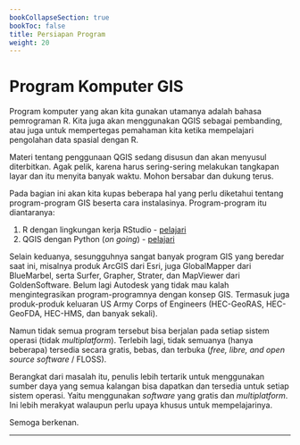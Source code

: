 ```yaml
---
bookCollapseSection: true
bookToc: false
title: Persiapan Program
weight: 20
---
```


# Program Komputer GIS

Program komputer yang akan kita gunakan utamanya adalah bahasa pemrograman R. Kita juga akan menggunakan QGIS sebagai pembanding, atau juga untuk mempertegas pemahaman kita ketika mempelajari pengolahan data spasial dengan R.

Materi tentang penggunaan QGIS sedang disusun dan akan menyusul diterbitkan. Agak pelik, karena harus sering-sering melakukan tangkapan layar dan itu menyita banyak waktu. Mohon bersabar dan dukung terus.

Pada bagian ini akan kita kupas beberapa hal yang perlu diketahui tentang program-program GIS beserta cara instalasinya. Program-program itu diantaranya:

1. R dengan lingkungan kerja RStudio - [pelajari](rstudio)
2. QGIS dengan Python (_on going_) - [pelajari](qgis)

Selain keduanya, sesungguhnya sangat banyak program GIS yang beredar saat ini, misalnya produk ArcGIS dari Esri, juga GlobalMapper dari BlueMarbel, serta Surfer, Grapher, Strater, dan MapViewer dari GoldenSoftware. Belum lagi Autodesk yang tidak mau kalah mengintegrasikan program-programnya dengan konsep GIS. Termasuk juga produk-produk keluaran US Army Corps of Engineers (HEC-GeoRAS, HEC-GeoFDA, HEC-HMS, dan banyak sekali).

Namun tidak semua program tersebut bisa berjalan pada setiap sistem operasi (tidak _multiplatform_). Terlebih lagi, tidak semuanya (hanya beberapa) tersedia secara gratis, bebas, dan terbuka (_free, libre, and open source software_ / FLOSS).

Berangkat dari masalah itu, penulis lebih tertarik untuk menggunakan sumber daya yang semua kalangan bisa dapatkan dan tersedia untuk setiap sistem operasi. Yaitu menggunakan _software_ yang gratis dan _multiplatform_. Ini lebih merakyat walaupun perlu upaya khusus untuk mempelajarinya.

Semoga berkenan.

-----